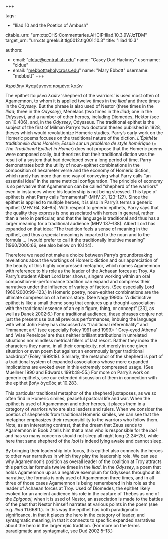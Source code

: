 +++

tags:
- "Iliad 10 and the Poetics of Ambush"

citable_urn: "urn:cts:CHS:Commentaries.AHCIP:Iliad.10.3.9WJzTDM"
target_urn: "urn:cts:greekLit:tlg0012.tlg001:10.3"
title: "Iliad 10.3"

authors:
- email: "cldue@central.uh.edu"
  name: "Casey Dué Hackney"
  username: "cldue"
- email: "mebbott@holycross.edu"
  name: "Mary Ebbott"
  username: "mebbott"
+++

<p>Ἀτρείδην Ἀγαμέμνονα ποιμένα λαῶν </p><p>The epithet ποιμένα λαῶν ‘shepherd of the warriors’ is used most often of Agamemnon, to whom it is applied twelve times in the <em>Iliad</em> and three times in the <em>Odyssey</em>. But the phrase is also used of Nestor (three times in the <em>Iliad</em>; three in the <em>Odyssey</em>), Menelaos (two times in the <em>Iliad</em>; one in the <em>Odyssey</em>), and a number of other heroes, including Diomedes, Hektor (see on 10.406), and, in the <em>Odyssey</em>, Odysseus. The traditional epithet is the subject of the first of Milman Parry’s two doctoral theses published in 1928, theses which would revolutionize Homeric studies. Parry’s early work on the Homeric poems focuses on the traditional nature of the diction. <em>L’Épithète traditionelle dans Homère; Essaie sur un problème de style homérique </em>(= <em>The Traditional Epithet in Homer</em>) does not propose that the Homeric poems were composed orally, but theorizes that their traditional diction was the result of a system that had developed over a long period of time. Parry demonstrates both the utility of noun-epithet combinations in the composition of hexameter verse and the economy of Homeric diction, which rarely has more than one way of conveying what Parry calls “an essential idea” in the same metrical configuration. The principle of economy is so pervasive that Agamemnon can be called “shepherd of the warriors” even in instances where his leadership is not being stressed. This type of epithet is what Parry calls “ornamental” (MHV 21, 123–127). Since the epithet is applied to multiple heroes, it is also in Parry’s terms a generic epithet (MHV 64, 84–95). With respect to generic epithets, Parry says that the quality they express is one associated with heroes in general, rather than a hero in particular, and that the language is traditional and thus has a larger meaning for a traditional audience (MHV 137–138). Albert Lord has expanded on that idea: “The tradition feels a sense of meaning in the epithet, and thus a special meaning is imparted to the noun and to the formula … I would prefer to call it the traditionally intuitive meaning” (1960/2000:66; see also below on 10.144).</p><p>Therefore we need not make a choice between Parry’s groundbreaking revelations about the workings of Homeric diction and our appreciation of the beauty of this highly compressed metaphor, which names Agamemnon with reference to his role as the leader of the Achaean forces at Troy. As Parry’s student Albert Lord later shows, singers working within an oral composition-in-performance tradition can expand and compress their narratives under the influence of variety of factors. (See especially Lord 1960/2000:99–123.) In Homeric poetry, noun-epithet combinations are the ultimate compression of a hero’s story. (See Nagy 1990b: “A distinctive epithet is like a small theme song that conjures up a thought-association with the traditional essence of an epic figure, thing, or concept” [23], as well as Danek 2002:6.) For a traditional audience, these phrases conjure not just the present use but all previous performances, imbuing the language with what John Foley has discussed as “traditional referentiality” and “immanent art” (see especially Foley 1991 and 1999): “‘Grey-eyed Athena’ and ‘wise Penelope’ are thus neither brilliant attributions in unrelated situations nor mindless metrical fillers of last resort. Rather they index the characters they name, in all their complexity, not merely in one given situation or even poem but against an enormously larger traditional backdrop” (Foley 1999:18). Similarly, the metaphor of the shepherd is part of a traditional system of expanded associations whose more expanded implications are evoked even in this extremely compressed usage. (See Muellner 1990 and Edwards 1991:48–55.) For more on Parry’s work on generic epithets, see our extended discussion of them in connection with the epithet βοὴν ἀγαθός at 10.283.</p><p>This particular traditional metaphor of the shepherd juxtaposes, as we so often find in Homeric similes, peaceful pastoral life and war. When the epithet is used of Agamemnon and other heroes, it places them in a category of warriors who are also leaders and rulers. When we consider the poetics of shepherds from traditional Homeric similes, we can see that the metaphor emphasizes their responsibility to the warriors who follow them. Note, as an interesting contrast, that the dream that Zeus sends to Agamemnon in Book 2 tells him that a man who is responsible for the <em>laoi</em> and has so many concerns should not sleep all night long (2.24–25), while here that same shepherd of the <em>laoi</em> is indeed lying awake and cannot sleep.</p><p>By bringing their leadership into focus, this epithet also connects the heroes to other war narratives in which they play the leadership role. We can see why Agamemnon’s position as overall leader of the coalition at Troy attracts this particular formula twelve times in the <em>Iliad</em>. In the <em>Odyssey</em>, a poem that holds Agamemnon up as a negative exemplum for Odysseus throughout its narrative, the formula is only used of Agamemnon three times, and in all three of those cases Agamemnon is being remembered in his role as the leader of Achaean forces at Troy. Used of Diomedes, the epithet likely evoked for an ancient audience his role in the capture of Thebes as one of the <em>Epigonoi</em>; when it is used of Nestor, an association is made to the battles of the past that Nestor himself narrates at various points in the poem (see e.g. <em>Iliad</em> 11.668ff.). In this way the epithet has both paradigmatic significance, in that it places the hero in the category of leader, and syntagmatic meaning, in that it connects to specific expanded narratives about the hero in the larger epic tradition. (For more on the terms paradigmatic and syntagmatic, see Dué 2002:5–13.)</p>